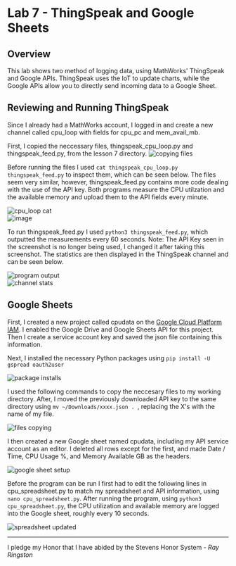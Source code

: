 # Lab 7 - ThingSpeak and Google Sheets

## Overview
This lab shows two method of logging data, using MathWorks' ThingSpeak and Google APIs. ThingSpeak uses the IoT to update charts, while the Google APIs allow you to directly send incoming data to a Google Sheet.

## Reviewing and Running ThingSpeak
Since I already had a MathWorks account, I logged in and create a new channel called cpu_loop with fields for cpu_pc and mem_avail_mb. 

First, I copied the neccessary files, thingspeak_cpu_loop.py and thingspeak_feed.py, from the lesson 7 directory.
![copying files](https://github.com/user-attachments/assets/72902351-57b3-41ad-b597-97e525f203e0)

Before running the files I used ```cat thingspeak_cpu_loop.py thingspeak_feed.py``` to inspect them, which can be seen below. The files seem very similar, however, thingspeak_feed.py contains more code dealing with the use of the API key. Both programs measure the CPU utilzation and the available memory and upload them to the API fields every minute.

![cpu_loop cat](https://github.com/user-attachments/assets/98e167cc-6978-40d4-8864-3247e8de90e0)\
![image](https://github.com/user-attachments/assets/c49d02eb-8590-4b76-bc6c-4bad6181900a)

To run thingspeak_feed.py I used ```python3 thingspeak_feed.py```, which outputted the measurements every 60 seconds. Note: The API Key seen in the screenshot is no longer being used, I changed it after taking this screenshot. The statistics are then displayed in the ThingSpeak channel and can be seen below.

![program output](https://github.com/user-attachments/assets/3fa46adb-1e68-4a66-beb1-cb5e5fcea880)\
![channel stats](https://github.com/user-attachments/assets/139ca5dd-7148-43cd-9558-1bcc2cc68200)

## Google Sheets
First, I created a new project called cpudata on the [Google Cloud Platform IAM](https://console.cloud.google.com/projectselector2/iam-admin/iam). I enabled the Google Drive and Google Sheets API for this project. Then I create a service account key and saved the json file containing this information.

Next, I installed the necessary Python packages using ```pip install -U gspread oauth2user```

![package installs](https://github.com/user-attachments/assets/b444d590-dabd-43d5-ad82-9e1f8c346003)

I used the following commands to copy the neccesary files to my working directory. After, I moved the previously downloaded API key to the same directory using ```mv ~/Downloads/xxxx.json . ```, replacing the X's with the name of my file.

![files copying](https://github.com/user-attachments/assets/bd60afab-cc89-4bcb-b4fa-a9c3678666eb)

I then created a new Google sheet named cpudata, including my API service account as an editor. I deleted all rows except for the first, and made Date / Time, CPU Usage %, and Memory Available GB as the headers. 

![google sheet setup](https://github.com/user-attachments/assets/ac97868a-28c8-4c02-82af-34c0e4fcfdc6)

Before the program can be run I first had to edit the following lines in cpu_spreadsheet.py to match my spreadsheet and API information, using ```nano cpu_spreadsheet.py```. After running the program, using ```python3 cpu_spreadsheet.py```, the CPU utilization and available memory are logged into the Google sheet, roughly every 10 seconds.

![spreadsheet updated](https://github.com/user-attachments/assets/d0d69875-0575-4736-a5a7-c909e0991bb9)

---
I pledge my Honor that I have abided by the Stevens Honor System - _Ray Ringston_
